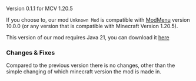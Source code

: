 Version 0.1.1 for MCV 1.20.5

If you choose to, our mod ``Unknown Mod`` is compatible with [ModMenu](https://modrinth.com/mod/modmenu/version/10.0.0) version 10.0.0 (or any version that is compatible with Minecraft Version 1.20.5).

This version of our mod requires Java 21, you can download it [here](https://adoptium.net/temurin/releases/?package=jre&version=21)

### Changes & Fixes
Compared to the previous version there is no changes, other than the simple changing of which minecraft version the mod is made in.
